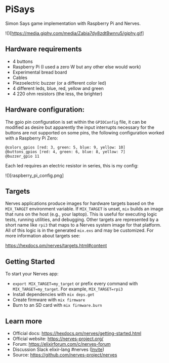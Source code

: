 # PiSays

Simon Says game implementation with Raspberry Pi and Nerves.

!()[https://media.giphy.com/media/Zabia7dy8zdtBwnru5/giphy.gif]


## Hardware requirements
- 4 buttons
- Raspberry Pi (I used a zero W but any other else would work)
- Experimental bread board
- Cables
- Piezoelectric buzzer (or a different color led)
- 4 different leds, blue, red, yellow and green
- 4 220 ohm resistors (the less, the brighter)
  
## Hardware configuration:

The gpio pin configuration is set within the `GPIOConfig` file, it can be modified as desire but apparently the input interrupts necessary for the buttons are not supported on some pins, the following configuration worked with a Raspberry Pi Zero:

```
@colors_gpios [red: 3, green: 5, blue: 9, yellow: 10]
@buttons_gpios [red: 4, green: 6, blue: 8, yellow: 7]
@buzzer_gpio 11
```

Each led requires an electric resistor in series, this is my config:

!()[raspberry_pi_config.png]



## Targets

Nerves applications produce images for hardware targets based on the
`MIX_TARGET` environment variable. If `MIX_TARGET` is unset, `mix` builds an
image that runs on the host (e.g., your laptop). This is useful for executing
logic tests, running utilities, and debugging. Other targets are represented by
a short name like `rpi3` that maps to a Nerves system image for that platform.
All of this logic is in the generated `mix.exs` and may be customized. For more
information about targets see:

https://hexdocs.pm/nerves/targets.html#content

## Getting Started

To start your Nerves app:
  * `export MIX_TARGET=my_target` or prefix every command with
    `MIX_TARGET=my_target`. For example, `MIX_TARGET=rpi3`
  * Install dependencies with `mix deps.get`
  * Create firmware with `mix firmware`
  * Burn to an SD card with `mix firmware.burn`

## Learn more

  * Official docs: https://hexdocs.pm/nerves/getting-started.html
  * Official website: https://nerves-project.org/
  * Forum: https://elixirforum.com/c/nerves-forum
  * Discussion Slack elixir-lang #nerves ([Invite](https://elixir-slackin.herokuapp.com/))
  * Source: https://github.com/nerves-project/nerves
